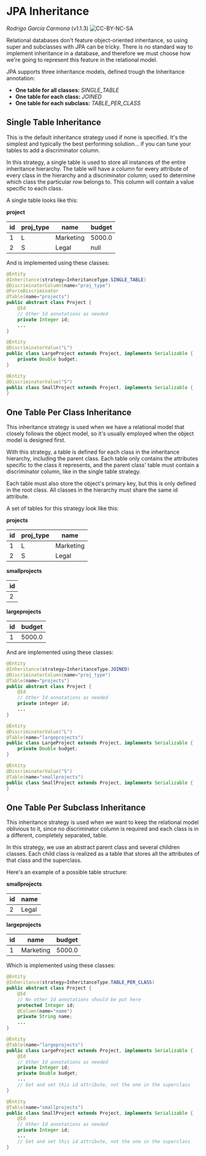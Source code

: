 JPA Inheritance
===============
*Rodrigo García Carmona* (v1.1.3)
![CC-BY-NC-SA](https://upload.wikimedia.org/wikipedia/commons/thumb/1/12/Cc-by-nc-sa_icon.svg/200px-Cc-by-nc-sa_icon.svg.png)

Relational databases don't feature object-oriented inheritance, so using super and subclasses with JPA can be tricky. There is no standard way to implement inheritance in a database, and therefore we must choose how we're going to represent this feature in the relational model.

JPA supports three inheritance models, defined trough the Inheritance annotation:

+ **One table for all classes:** *SINGLE\_TABLE*
+ **One table for each class:** *JOINED* 
+ **One table for each subclass:** *TABLE\_PER\_CLASS* 

Single Table Inheritance
------------------------

This is the default inheritance strategy used if none is specified. It's the simplest and typically the best performing solution... if you can tune your tables to add a discriminator column.

In this strategy, a single table is used to store all instances of the entire inheritance hierarchy. The table will have a column for every attribute of every class in the hierarchy and a discriminator column; used to determine which class the particular row belongs to. This column will contain a value specific to each class.

A single table looks like this:

**project**

|id	|proj_type	|name 		|budget
|----|----------|-----------|------
|1	 |L			|Marketing	|5000.0
|2	 |S			|Legal		|null

And is implemented using these classes:

```Java
@Entity
@Inheritance(strategy=InheritanceType.SINGLE_TABLE)
@DiscriminatorColumn(name="proj_type")
@ForceDiscriminator
@Table(name="projects")
public abstract class Project {
	@Id
	// Other Id annotations as needed
	private Integer id;
	...
}

@Entity
@DiscriminatorValue("L")
public class LargeProject extends Project, implements Serializable {
	private Double budget;
}	

@Entity
@DiscriminatorValue("S")
public class SmallProject extends Project, implements Serializable {
}
```

One Table Per Class Inheritance
-------------------------------

This inheritance strategy is used when we have a relational model that closely follows the object model, so it's usually employed when the object model is designed first.

With this strategy, a table is defined for each class in the inheritance hierarchy, including the parent class. Each table only contains the attributes specific to the class it represents, and the parent class' table must contain a discriminator column, like in the single table strategy.

Each table must also store the object's primary key, but this is only defined in the root class. All classes in the hierarchy must share the same id attribute.

A set of tables for this strategy look like this:

**projects**

|id	|proj_type	|name
|---|-----------|---------
|1	|L			|Marketing
|2	|S			|Legal
	
**smallprojects**

|id|
|---
|2 |

**largeprojects**

|id	|budget
|---|------
|1	|5000.0

And are implemented using these classes:

```Java
@Entity
@Inheritance(strategy=InheritanceType.JOINED)
@DiscriminatorColumn(name="proj_type")
@Table(name="projects")
public abstract class Project {
	@Id
	// Other Id annotations as needed
	private integer id;
	...
}

@Entity
@DiscriminatorValue("L")
@Table(name="largeprojects")
public class LargeProject extends Project, implements Serializable {
	private Double budget;
}

@Entity
@DiscriminatorValue("S")
@Table(name="smallprojects")
public class SmallProject extends Project, implements Serializable {
}
```

One Table Per Subclass Inheritance
----------------------------------

This inheritance strategy is used when we want to keep the relational model oblivious to it, since no discriminator column is required and each class is in a different, completely separated, table.
 
In this strategy, we use an abstract parent class and several children classes. Each child class is realized as a table that stores all the attributes of that class and the superclass.

Here's an example of a possible table structure:

**smallprojects**

|id	|name
|---|-----
|2	|Legal

**largeprojects**

|id	|name		|budget
|---|-----------|------
|1	|Marketing	|5000.0

Which is implemented using these classes:

```Java
@Entity
@Inheritance(strategy=InheritanceType.TABLE_PER_CLASS)
public abstract class Project {
	@Id
	// No other Id annotations should be put here
	protected Integer id;
	@Column(name="name")
	private String name;
	...
}

@Entity
@Table(name="largeprojects")
public class LargeProject extends Project, implements Serializable {
	@Id
	// Other Id annotations as needed
	private Integer id;
	private Double budget;
	...
	// Get and set this id attribute, not the one in the superclass
}

@Entity
@Table(name="smallprojects")
public class SmallProject extends Project, implements Serializable {
	@Id
	// Other Id annotations as needed
	private Integer id;
	...
	// Get and set this id attribute, not the one in the superclass
}
```